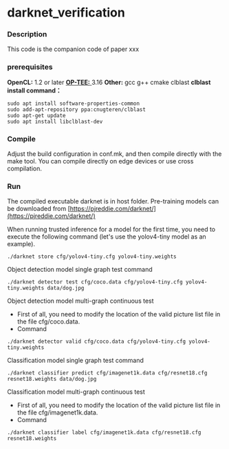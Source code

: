 # darknet_verification

### Description

This code is the companion code of paper xxx

### prerequisites

**OpenCL:** 1.2 or later
[**OP-TEE:** ](https://github.com/OP-TEE/optee_os)3.16
**Other:** gcc g++ cmake clblast
**clblast install command：** 

```shell
sudo apt install software-properties-common
sudo add-apt-repository ppa:cnugteren/clblast
sudo apt-get update
sudo apt install libclblast-dev
```

### Compile

Adjust the build configuration in conf.mk, and then compile directly with the make tool. You can compile directly on edge devices or use cross compilation.
### Run
The compiled executable darknet is in host folder. Pre-training models can be downloaded from [https://pjreddie.com/darknet/](https://pjreddie.com/darknet/)

When running trusted inference for a model for the first time, you need to execute the following command (let's use the yolov4-tiny model as an example).
```shell
./darknet store cfg/yolov4-tiny.cfg yolov4-tiny.weights
```

Object detection model single graph test command
```shell
./darknet detector test cfg/coco.data cfg/yolov4-tiny.cfg yolov4-tiny.weights data/dog.jpg
```

Object detection model multi-graph continuous test
- First of all, you need to modify the location of the valid picture list file in the file cfg/coco.data.
- Command
```shell
./darknet detector valid cfg/coco.data cfg/yolov4-tiny.cfg yolov4-tiny.weights
```

Classification model single graph test command
```shell
./darknet classifier predict cfg/imagenet1k.data cfg/resnet18.cfg resnet18.weights data/dog.jpg
```

Classification model multi-graph continuous test
- First of all, you need to modify the location of the valid picture list file in the file cfg/imagenet1k.data.
- Command
```shell
./darknet classifier label cfg/imagenet1k.data cfg/resnet18.cfg resnet18.weights
```

